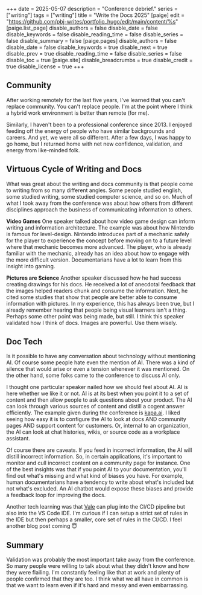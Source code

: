 +++
date = 2025-05-07
description = "Conference debrief."
series = ["writing"]
tags = ["writing"]
title = "Write the Docs 2025"
[paige]
edit = "https://github.com/pbj-writes/portfolio_hugo/edit/main/content/%s"
[paige.list_page]
disable_authors = false
disable_date = false
disable_keywords = false
disable_reading_time = false
disable_series = false
disable_summary = false
[paige.pages]
disable_authors = false
disable_date = false
disable_keywords = true
disable_next = true
disable_prev = true
disable_reading_time = false
disable_series = false
disable_toc = true
[paige.site]
disable_breadcrumbs = true
disable_credit = true
disable_license = true
+++

## Community

After working remotely for the last five years, I've learned that you can't replace community. You can't replace people. I'm at the point where I think a hybrid work environment is better than remote (for me).

Similarly, I haven't been to a professional conference since 2013. I enjoyed feeding off the energy of people who have similar backgrounds and careers. And yet, we were all so different. After a few days, I was happy to go home, but I returned home with net new confidence, validation, and energy from like-minded folk.

## Virtuous Cycle of Writing and Docs

What was great about the writing and docs community is that people come to writing from so many different angles. Some people studied english, some studied writing, some studied computer science, and so on. Much of what I took away from the conference was about how others from different disciplines approach the business of communicating information to others.

**Video Games**
One speaker talked about how video game design can inform writing and information architecture. The example was about how Nintendo is famous for level-design. Nintendo introduces part of a mechanic safely for the player to experience the concept before moving on to a future level where that mechanic becomes more advanced. The player, who is already familiar with the mechanic, already has an idea about how to engage with the more difficult version. Documentarians have a lot to learn from this insight into gaming.

**Pictures are Science**
Another speaker discussed how he had success creating drawings for his docs. He received a lot of anecdotal feedback that the images helped readers chunk and consume the information. Next, he cited some studies that show that people are better able to consume information with pictures. In my experience, this has always been true, but I already remember hearing that people being visual learners isn't a thing. Perhaps some other point was being made, but still. I think this speaker validated how I think of docs. Images are powerful. Use them wisely.

## Doc Tech

Is it possible to have any conversation about technology without mentioning AI. Of course some people hate even the mention of AI. There was a kind of silence that would arise or even a tension whenever it was mentioned. On the other hand, some folks came to the conference to discuss AI only.

I thought one particular speaker nailed how we should feel about AI. AI is here whether we like it or not. AI is at its best when you point it to a set of content and then allow people to ask questions about your product. The AI can look through various sources of content and distill a cogent answer efficiently. The example given during the conference is [kapa.ai](https://www.kapa.ai). I liked seeing how easy it is to configure the AI to look at docs AND community pages AND support content for customers. Or, internal to an organization, the AI can look at chat histories, wikis, or source code as a workplace assistant.

Of course there are caveats. If you feed in incorrect information, the AI will distill incorrect information. So, in certain applications, it's important to monitor and cull incorrect content on a community page for instance. One of the best insights was that if you point AI to your documentation, you'll find out what's missing and what kind of biases you have. For example, human documentarians have a tendency to write about what's included but not what's excluded. An AI chatbot would expose these biases and  provide a feedback loop for improving the docs.

Another tech learning was that [Vale](https://vale.sh) can plug into the CI/CD pipeline but also into the VS Code IDE. I'm curious if I can setup a strict set of rules in the IDE but then perhaps a smaller, core set of rules in the CI/CD. I feel another blog post coming 😇

## Summary

Validation was probably the most important take away from the conference. So many people were willing to talk about what they didn't know and how they were flailing. I'm constantly feeling like that at work and plenty of people confirmed that they are too. I think what we all have in common is that we want to learn even if it's hard and messy and even embarrassing.

